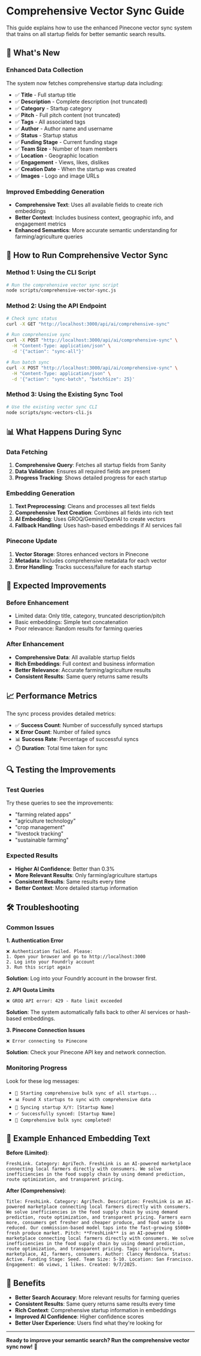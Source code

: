# Comprehensive Vector Sync Guide

This guide explains how to use the enhanced Pinecone vector sync system that trains on all startup fields for better semantic search results.

## 🚀 What's New

### **Enhanced Data Collection**
The system now fetches comprehensive startup data including:
- ✅ **Title** - Full startup title
- ✅ **Description** - Complete description (not truncated)
- ✅ **Category** - Startup category
- ✅ **Pitch** - Full pitch content (not truncated)
- ✅ **Tags** - All associated tags
- ✅ **Author** - Author name and username
- ✅ **Status** - Startup status
- ✅ **Funding Stage** - Current funding stage
- ✅ **Team Size** - Number of team members
- ✅ **Location** - Geographic location
- ✅ **Engagement** - Views, likes, dislikes
- ✅ **Creation Date** - When the startup was created
- ✅ **Images** - Logo and image URLs

### **Improved Embedding Generation**
- **Comprehensive Text**: Uses all available fields to create rich embeddings
- **Better Context**: Includes business context, geographic info, and engagement metrics
- **Enhanced Semantics**: More accurate semantic understanding for farming/agriculture queries

## 🔧 How to Run Comprehensive Vector Sync

### **Method 1: Using the CLI Script**

```bash
# Run the comprehensive vector sync script
node scripts/comprehensive-vector-sync.js
```

### **Method 2: Using the API Endpoint**

```bash
# Check sync status
curl -X GET "http://localhost:3000/api/ai/comprehensive-sync"

# Run comprehensive sync
curl -X POST "http://localhost:3000/api/ai/comprehensive-sync" \
  -H "Content-Type: application/json" \
  -d '{"action": "sync-all"}'

# Run batch sync
curl -X POST "http://localhost:3000/api/ai/comprehensive-sync" \
  -H "Content-Type: application/json" \
  -d '{"action": "sync-batch", "batchSize": 25}'
```

### **Method 3: Using the Existing Sync Tool**

```bash
# Use the existing vector sync CLI
node scripts/sync-vectors-cli.js
```

## 📊 What Happens During Sync

### **Data Fetching**
1. **Comprehensive Query**: Fetches all startup fields from Sanity
2. **Data Validation**: Ensures all required fields are present
3. **Progress Tracking**: Shows detailed progress for each startup

### **Embedding Generation**
1. **Text Preprocessing**: Cleans and processes all text fields
2. **Comprehensive Text Creation**: Combines all fields into rich text
3. **AI Embedding**: Uses GROQ/Gemini/OpenAI to create vectors
4. **Fallback Handling**: Uses hash-based embeddings if AI services fail

### **Pinecone Update**
1. **Vector Storage**: Stores enhanced vectors in Pinecone
2. **Metadata**: Includes comprehensive metadata for each vector
3. **Error Handling**: Tracks success/failure for each startup

## 🎯 Expected Improvements

### **Before Enhancement**
- Limited data: Only title, category, truncated description/pitch
- Basic embeddings: Simple text concatenation
- Poor relevance: Random results for farming queries

### **After Enhancement**
- **Comprehensive Data**: All available startup fields
- **Rich Embeddings**: Full context and business information
- **Better Relevance**: Accurate farming/agriculture results
- **Consistent Results**: Same query returns same results

## 📈 Performance Metrics

The sync process provides detailed metrics:
- ✅ **Success Count**: Number of successfully synced startups
- ❌ **Error Count**: Number of failed syncs
- 📊 **Success Rate**: Percentage of successful syncs
- ⏱️ **Duration**: Total time taken for sync

## 🔍 Testing the Improvements

### **Test Queries**
Try these queries to see the improvements:
- "farming related apps"
- "agriculture technology"
- "crop management"
- "livestock tracking"
- "sustainable farming"

### **Expected Results**
- **Higher AI Confidence**: Better than 0.3%
- **More Relevant Results**: Only farming/agriculture startups
- **Consistent Results**: Same results every time
- **Better Context**: More detailed startup information

## 🛠️ Troubleshooting

### **Common Issues**

**1. Authentication Error**
```
❌ Authentication failed. Please:
1. Open your browser and go to http://localhost:3000
2. Log into your Foundrly account
3. Run this script again
```
**Solution**: Log into your Foundrly account in the browser first.

**2. API Quota Limits**
```
❌ GROQ API error: 429 - Rate limit exceeded
```
**Solution**: The system automatically falls back to other AI services or hash-based embeddings.

**3. Pinecone Connection Issues**
```
❌ Error connecting to Pinecone
```
**Solution**: Check your Pinecone API key and network connection.

### **Monitoring Progress**

Look for these log messages:
- `🚀 Starting comprehensive bulk sync of all startups...`
- `📊 Found X startups to sync with comprehensive data`
- `🔄 Syncing startup X/Y: [Startup Name]`
- `✅ Successfully synced: [Startup Name]`
- `🎉 Comprehensive bulk sync completed!`

## 📝 Example Enhanced Embedding Text

**Before (Limited)**:
```
FreshLink. Category: AgriTech. FreshLink is an AI-powered marketplace connecting local farmers directly with consumers. We solve inefficiencies in the food supply chain by using demand prediction, route optimization, and transparent pricing.
```

**After (Comprehensive)**:
```
Title: FreshLink. Category: AgriTech. Description: FreshLink is an AI-powered marketplace connecting local farmers directly with consumers. We solve inefficiencies in the food supply chain by using demand prediction, route optimization, and transparent pricing. Farmers earn more, consumers get fresher and cheaper produce, and food waste is reduced. Our commission-based model taps into the fast-growing $500B+ fresh produce market. Pitch: **FreshLink** is an AI-powered marketplace connecting local farmers directly with consumers. We solve inefficiencies in the food supply chain by using demand prediction, route optimization, and transparent pricing. Tags: agriculture, marketplace, AI, farmers, consumers. Author: Clancy Mendonca. Status: Active. Funding Stage: Seed. Team Size: 5-10. Location: San Francisco. Engagement: 46 views, 1 likes. Created: 9/7/2025.
```

## 🎉 Benefits

- **Better Search Accuracy**: More relevant results for farming queries
- **Consistent Results**: Same query returns same results every time
- **Rich Context**: Comprehensive startup information in embeddings
- **Improved AI Confidence**: Higher confidence scores
- **Better User Experience**: Users find what they're looking for

---

**Ready to improve your semantic search? Run the comprehensive vector sync now!** 🚀
